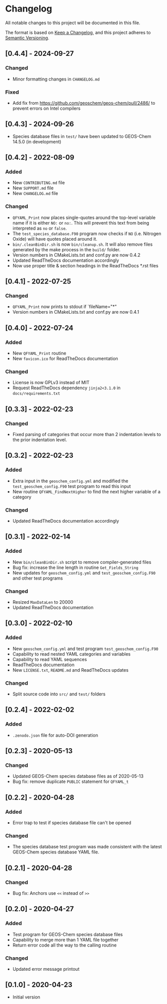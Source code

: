 # Changelog

All notable changes to this project will be documented in this file.

The format is based on [Keep a Changelog](https://keepachangelog.com/en/1.0.0/),
and this project adheres to 
[Semantic Versioning](https://semver.org/spec/v2.0.0.html). 

## [0.4.4] - 2024-09-27
### Changed
- Minor formatting changes in `CHANGELOG.md`

### Fixed
- Add fix from https://github.com/geoschem/geos-chem/pull/2486/ to prevent errors on Intel compilers

## [0.4.3] - 2024-09-26
- Species database files in `test/` have been updated to GEOS-Chem 14.5.0 (in development)

## [0.4.2] - 2022-08-09
### Added
- New `CONTRIBUTING.md` file
- New `SUPPORT.md` file
- New `CHANGELOG.md` file

### Changed
- `QFYAML_Print` now places single-quotes around the top-level variable name if it is either `NO:` or `no:`.  This will prevent this text from being interpreted as `no` or `false`.
- The `test_species_database.F90` program now checks if `NO` (i.e. Nitrogen Oxide) will have quotes placed around it.
- `bin/.cleanBinDir.sh` is now `bin/cleanup.sh`.  It will also remove files generated by the make process in the `build/` folder.
- Version numbers in CMakeLists.txt and conf.py are now 0.4.2
- Updated ReadTheDocs documentation accordingly
- Now use proper title & section headings in the ReadTheDocs *.rst files
	
## [0.4.1] - 2022-07-25
### Changed
- `QFYAML_Print` now prints to stdout if `fileName="*"
-  Version numbers in CMakeLists.txt and conf.py are now 0.4.1

## [0.4.0] - 2022-07-24
### Added
- New `QFYAML_Print` routine
- New `favicon.ico` for ReadTheDocs documentation

### Changed
- License is now GPLv3 instead of MIT
- Request ReadTheDocs dependency `jinja2<3.1.0` in `docs/requirements.txt` 

## [0.3.3] - 2022-02-23

### Changed
- Fixed parsing of categories that occur more than 2 indentation levels to the prior indentation level.

## [0.3.2] - 2022-02-23
### Added
- Extra input in the `geoschem_config.yml` and modified the `test_geoschem_config.F90` test program to read this input
- New routine `QFYAML_FindNextHigher` to find the next higher
  variable of a category

### Changed
- Updated ReadTheDocs documentation accordingly

## [0.3.1] - 2022-02-14
### Added
- New `bin/cleanBinDir.sh` script to remove compiler-generated files
- Bug fix: increase the line length in routine `Get_Fields_String`
- New updates for `geoschem_config.yml` and
  `test_geoschem_config.F90` and other test programs

### Changed
- Resized `MaxDataLen` to 20000
- Updated ReadTheDocs documentation

## [0.3.0] - 2022-02-10
### Added
- New `geoschem_config.yml` and test program `test_geoschem_config.F90`
- Capability to read nested YAML categories and variables
- Capability to read YAML sequences
- ReadTheDocs documentation
- New `LICENSE.txt`, `README.md` and ReadTheDocs updates

### Changed
- Split source code into `src/` and `test/` folders

## [0.2.4] - 2022-02-02
### Added
- `.zenodo.json` file for auto-DOI generation


## [0.2.3] - 2020-05-13
### Changed
- Updated GEOS-Chem species database files as of 2020-05-13
- Bug fix: remove duplicate `PUBLIC` statement for `QFYAML_t`

## [0.2.2] - 2020-04-28
### Added
- Error trap to test if species database file can't be opened

### Changed
- The species database test program was made consistent with the
  latest GEOS-Chem species database YAML file.

## [0.2.1] - 2020-04-28
### Changed
- Bug fix: Anchors use `<<` instead of `>>`

## [0.2.0] - 2020-04-27
### Added
- Test program for GEOS-Chem species database files
- Capability to merge more than 1 YAML file together
- Return error code all the way to the calling routine

### Changed
- Updated error message printout

## [0.1.0] - 2020-04-23
- Initial version


